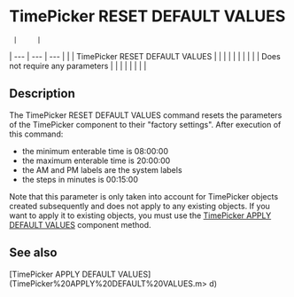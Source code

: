 # TimePicker RESET DEFAULT VALUES

     |     |
| --- | --- | --- |
|     | TimePicker RESET DEFAULT VALUES |     |     |     |     |     |     |     |
|     | Does not require any parameters |     |     |     |     |     |     |     |

## Description

The TimePicker RESET DEFAULT VALUES command resets the parameters of the TimePicker component to their "factory settings". After execution of this command:

* the minimum enterable time is 08:00:00
* the maximum enterable time is 20:00:00
* the AM and PM labels are the system labels
* the steps in minutes is 00:15:00

Note that this parameter is only taken into account for TimePicker objects created subsequently and does not apply to any existing objects. If you want to apply it to existing objects, you must use the [TimePicker APPLY DEFAULT VALUES](TimePicker%20APPLY%20DEFAULT%20VALUES.md "TimePicker APPLY DEFAULT VALUES") component method.

## See also

[TimePicker APPLY DEFAULT VALUES](TimePicker%20APPLY%20DEFAULT%20VALUES.m>
d)
